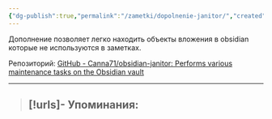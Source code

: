 ```yaml
---
{"dg-publish":true,"permalink":"/zametki/dopolnenie-janitor/","created":"2024-07-09 14:29","updated":"2024-09-03T16:26:41+03:00"}
---
```


Дополнение позволяет легко находить объекты вложения в obsidian которые не используются в заметках.

Репозиторий: [GitHub - Canna71/obsidian-janitor: Performs various maintenance tasks on the Obsidian vault](https://github.com/Canna71/obsidian-janitor)

---
> [!urls]- Упоминания:
> - 